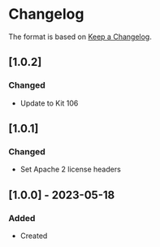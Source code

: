 ﻿# Changelog
The format is based on [Keep a Changelog](https://keepachangelog.com/en/1.0.0/).

## [1.0.2]
### Changed
- Update to Kit 106

## [1.0.1]
### Changed
- Set Apache 2 license headers

## [1.0.0] - 2023-05-18
### Added
- Created

